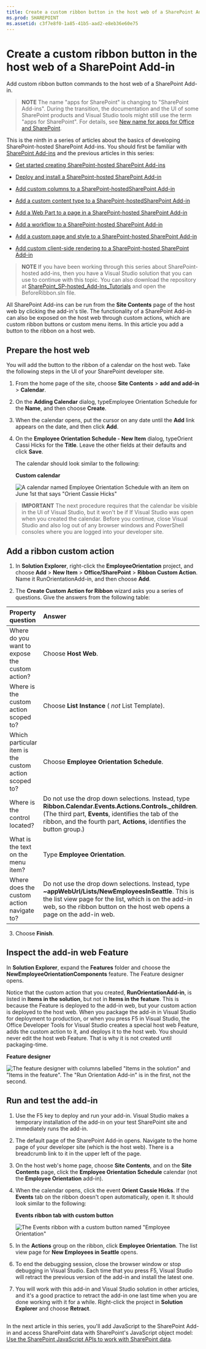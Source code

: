 ```yaml
---
title: Create a custom ribbon button in the host web of a SharePoint Add-in
ms.prod: SHAREPOINT
ms.assetid: c3f7e8f0-1a85-41b5-aad2-e8eb36e60e75
---
```



# Create a custom ribbon button in the host web of a SharePoint Add-in
Add custom ribbon button commands to the host web of a SharePoint Add-in.
> **NOTE**
> The name "apps for SharePoint" is changing to "SharePoint Add-ins". During the transition, the documentation and the UI of some SharePoint products and Visual Studio tools might still use the term "apps for SharePoint". For details, see  [New name for apps for Office and SharePoint](new-name-for-apps-for-sharepoint.md#bk_newname). 
  
    
    

This is the ninth in a series of articles about the basics of developing SharePoint-hosted SharePoint Add-ins. You should first be familiar with  [SharePoint Add-ins](sharepoint-add-ins.md) and the previous articles in this series:
-  [Get started creating SharePoint-hosted SharePoint Add-ins](get-started-creating-sharepoint-hosted-sharepoint-add-ins.md)
    
  
-  [Deploy and install a SharePoint-hosted SharePoint Add-in](deploy-and-install-a-sharepoint-hosted-sharepoint-add-in.md)
    
  
-  [Add custom columns to a SharePoint-hostedSharePoint Add-in](add-custom-columns-to-a-sharepoint-hostedsharepoint-add-in.md)
    
  
-  [Add a custom content type to a SharePoint-hostedSharePoint Add-in](add-a-custom-content-type-to-a-sharepoint-hostedsharepoint-add-in.md)
    
  
-  [Add a Web Part to a page in a SharePoint-hosted SharePoint Add-in](add-a-web-part-to-a-page-in-a-sharepoint-hosted-sharepoint-add-in.md)
    
  
-  [Add a workflow to a SharePoint-hosted SharePoint Add-in](add-a-workflow-to-a-sharepoint-hosted-sharepoint-add-in.md)
    
  
-  [Add a custom page and style to a SharePoint-hosted SharePoint Add-in](add-a-custom-page-and-style-to-a-sharepoint-hosted-sharepoint-add-in.md)
    
  
-  [Add custom client-side rendering to a SharePoint-hosted SharePoint Add-in](add-custom-client-side-rendering-to-a-sharepoint-hosted-sharepoint-add-in.md)
    
  

> **NOTE**
> If you have been working through this series about SharePoint-hosted add-ins, then you have a Visual Studio solution that you can use to continue with this topic. You can also download the repository at  [SharePoint_SP-hosted_Add-Ins_Tutorials](https://github.com/OfficeDev/SharePoint_SP-hosted_Add-Ins_Tutorials) and open the BeforeRibbon.sln file.
  
    
    

All SharePoint Add-ins can be run from the **Site Contents** page of the host web by clicking the add-in's tile. The functionality of a SharePoint Add-in can also be exposed on the host web through custom actions, which are custom ribbon buttons or custom menu items. In this article you add a button to the ribbon on a host web.
## Prepare the host web

You will add the button to the ribbon of a calendar on the host web. Take the following steps in the UI of your SharePoint developer site.
  
    
    

1. From the home page of the site, choose **Site Contents** > **add and add-in** > **Calendar**.
    
  
2. On the **Adding Calendar** dialog, typeEmployee Orientation Schedule for the **Name**, and then choose **Create**.
    
  
3. When the calendar opens, put the cursor on any date until the **Add** link appears on the date, and then click **Add**. 
    
  
4. On the **Employee Orientation Schedule - New Item** dialog, typeOrient Cassi Hicks for the **Title**. Leave the other fields at their defaults and click **Save**.
    
    The calendar should look similar to the following:
    

   **Custom calendar**

  

     ![A calendar named Employee Orientation Schedule with an item on June 1st that says "Orient Cassie Hicks"](images/d2066862-41c1-424d-9bfb-b6c5342bcf2c.PNG)
  

  

  

  
    
    

> **IMPORTANT**
> The next procedure requires that the calendar be visible in the UI of Visual Studio, but it won't be if If Visual Studio was open when you created the calendar. Before you continue, close Visual Studio and also log out of any browser windows and PowerShell consoles where you are logged into your developer site. 
  
    
    


## Add a ribbon custom action


1. In **Solution Explorer**, right-click the **EmployeeOrientation** project, and choose **Add** > **New Item** > **Office/SharePoint** > **Ribbon Custom Action**. Name it RunOrientationAdd-in, and then choose **Add**.
    
  
2. The **Create Custom Action for Ribbon** wizard asks you a series of questions. Give the answers from the following table:
    

|**Property question**|**Answer**|
|:-----|:-----|
|Where do you want to expose the custom action?  <br/> |Choose **Host Web**.  <br/> |
|Where is the custom action scoped to?  <br/> |Choose **List Instance** ( *not*  List Template). <br/> |
|Which particular item is the custom action scoped to?  <br/> |Choose **Employee Orientation Schedule**.  <br/> |
|Where is the control located?  <br/> |Do not use the drop down selections. Instead, type **Ribbon.Calendar.Events.Actions.Controls._children**. (The third part, **Events**, identifies the tab of the ribbon, and the fourth part, **Actions**, identifies the button group.)  <br/> |
|What is the text on the menu item?  <br/> |Type **Employee Orientation**.  <br/> |
|Where does the custom action navigate to?  <br/> |Do not use the drop down selections. Instead, type **~appWebUrl/Lists/NewEmployeesInSeattle**. This is the list view page for the list, which is on the add-in web, so the ribbon button on the host web opens a page on the add-in web.  <br/> |
   
3. Choose **Finish**. 
    
  

## Inspect the add-in web Feature

In **Solution Explorer**, expand the **Features** folder and choose the **NewEmployeeOrientationComponents** feature. The Feature designer opens.
  
    
    
Notice that the custom action that you created, **RunOrientationAdd-in**, is listed in **Items in the solution**, but not in **Items in the feature**. This is because the Feature is deployed to the add-in web, but your custom action is deployed to the host web. When you package the add-in in Visual Studio for deployment to production, or when you press F5 in Visual Studio, the Office Developer Tools for Visual Studio creates a special host web Feature, adds the custom action to it, and deploys it to the host web. You should never edit the host web Feature. That is why it is not created until packaging-time.
  
    
    

**Feature designer**

  
    
    

  
    
    
![The feature designer with columns labelled "Items in the solution" and "Items in the feature". The "Run Orientation Add-in" is in the first, not the second.](images/49ea0bf0-2cfa-4070-aa65-24b4a9c5e874.PNG)
  
    
    

  
    
    

  
    
    

## Run and test the add-in


  
    
    

1. Use the F5 key to deploy and run your add-in. Visual Studio makes a temporary installation of the add-in on your test SharePoint site and immediately runs the add-in. 
    
  
2. The default page of the SharePoint Add-in opens. Navigate to the home page of your developer site (which is the host web). There is a breadcrumb link to it in the upper left of the page.
    
  
3. On the host web's home page, choose **Site Contents**, and on the **Site Contents** page, click the **Employee Orientation Schedule** calendar (not the **Employee Orientation** add-in).
    
  
4. When the calendar opens, click the event **Orient Cassie Hicks**. If the **Events** tab on the ribbon doesn't open automatically, open it. It should look similar to the following:
    
   **Events ribbon tab with custom button**

  

     ![The Events ribbon with a custom button named "Employee Orientation"](images/916ecbba-11ff-45b6-a8e9-ba717ae6fe0b.png)
  

  

  
5. In the **Actions** group on the ribbon, click **Employee Orientation**. The list view page for **New Employees in Seattle** opens.
    
  
6. To end the debugging session, close the browser window or stop debugging in Visual Studio. Each time that you press F5, Visual Studio will retract the previous version of the add-in and install the latest one.
    
  
7. You will work with this add-in and Visual Studio solution in other articles, and it's a good practice to retract the add-in one last time when you are done working with it for a while. Right-click the project in **Solution Explorer** and choose **Retract**.
    
  

## 
<a name="Nextsteps"> </a>

In the next article in this series, you'll add JavaScript to the SharePoint Add-in and access SharePoint data with SharePoint's JavaScript object model:  [Use the SharePoint JavaScript APIs to work with SharePoint data](use-the-sharepoint-javascript-apis-to-work-with-sharepoint-data.md).
  
    
    

